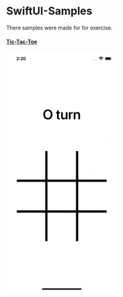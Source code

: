 # SwiftUI-Samples
There samples were made for for exercise.

#### [Tic-Tac-Toe](https://github.com/yavuzaytekin/SwiftUI-Samples/tree/main/tic-tac-toe)
![](https://github.com/yavuzaytekin/SwiftUI-Samples/blob/main/tic-tac-toe/tic-tac-toe.gif)
